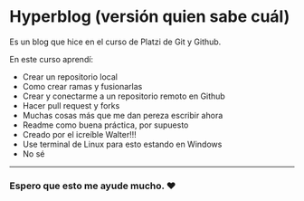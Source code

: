 # Hyperblog (versión quien sabe cuál)
Es un blog que hice en el curso de Platzi de Git y Github.

En este curso aprendí:
- Crear un repositorio local
- Como crear ramas y fusionarlas
- Crear y conectarme a un repositorio remoto en Github
- Hacer pull request y forks
- Muchas cosas más que me dan pereza escribir ahora
- Readme como buena práctica, por supuesto
- Creado por el icreíble Walter!!!
- Use terminal de Linux para esto estando en Windows
- No sé

------------

### Espero que esto me ayude mucho. ❤️

